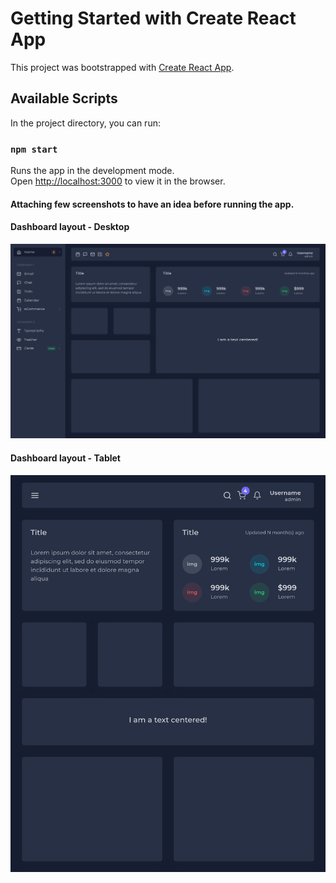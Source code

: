 # Getting Started with Create React App

This project was bootstrapped with [Create React App](https://github.com/facebook/create-react-app).

## Available Scripts

In the project directory, you can run:

### `npm start`

Runs the app in the development mode.\
Open [http://localhost:3000](http://localhost:3000) to view it in the browser.

#### Attaching few screenshots to have an idea before running the app.

#### Dashboard layout - Desktop
![Home Dashboard - Desktop](https://github.com/GokulManoharan/e-commerce-dashboard/blob/b0abc6765c89ae68d1d8a1aa7933e18c2eb63a78/src/Assets/screenshots/Dashboard%20layout%20-%20desktop%20size.png)

#### Dashboard layout - Tablet
![Home Dashboard - Tablet](https://github.com/GokulManoharan/e-commerce-dashboard/blob/b0abc6765c89ae68d1d8a1aa7933e18c2eb63a78/src/Assets/screenshots/Dashboard%20layout%20-%20tablet%20size.png)
